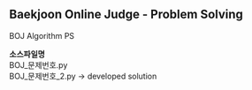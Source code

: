 ## Baekjoon Online Judge - Problem Solving
BOJ Algorithm PS

**소스파일명** <br>
BOJ_문제번호.py <br>
BOJ_문제번호_2.py -> developed solution
